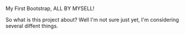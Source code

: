 My First Bootstrap, ALL BY MYSELL!

So what is this project about?  Well I'm not sure just yet, I'm considering several diffent things.